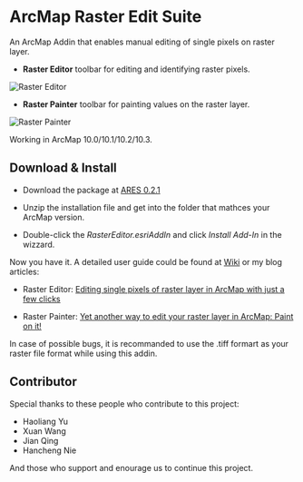 # ArcMap Raster Edit Suite

An ArcMap Addin that enables manual editing of single pixels on raster layer.

* **Raster Editor** toolbar for editing and identifying raster pixels.

![Raster Editor](http://haoliangyu.github.io/2015/02/17/Editing-single-pixels-of-raster-layer-in-ArcMap-with-just-a-few-clicks/eidtor_toolbar.png)

* **Raster Painter** toolbar for painting values on the raster layer.

![Raster Painter](http://haoliangyu.github.io/2015/03/11/Yet-another-way-to-edit-your-raster-layer-in-ArcMap-Paint-on-it/RasterPainter.png)

Working in ArcMap 10.0/10.1/10.2/10.3. 

## Download & Install

* Download the package at [ARES 0.2.1](https://github.com/dz316424/ares/releases/download/v0.2.1/ARES.0.2.1.zip)

* Unzip the installation file and get into the folder that mathces your ArcMap version.
 
* Double-click the *RasterEditor.esriAddIn* and click *Install Add-In* in the wizzard.

Now you have it. A detailed user guide could be found at [Wiki](https://github.com/dz316424/arcmap-raster-editor/wiki) or my blog articles:

* Raster Editor: [Editing single pixels of raster layer in ArcMap with just a few clicks](http://haoliangyu.github.io/2015/02/17/Editing-single-pixels-of-raster-layer-in-ArcMap-with-just-a-few-clicks/)

* Raster Painter: [Yet another way to edit your raster layer in ArcMap: Paint on it!](http://haoliangyu.github.io/2015/03/11/Yet-another-way-to-edit-your-raster-layer-in-ArcMap-Paint-on-it/)

In case of possible bugs, it is recommanded to use the .tiff formart as your raster file format while using this addin.

## Contributor

Special thanks to these people who contribute to this project:

* Haoliang Yu
* Xuan Wang
* Jian Qing
* Hancheng Nie

And those who support and enourage us to continue this project.
